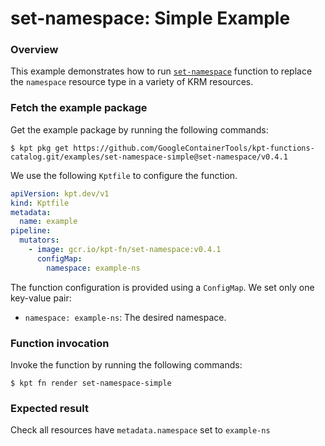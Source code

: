 # set-namespace: Simple Example

### Overview

This example demonstrates how to run [`set-namespace`] function
to replace the  `namespace` resource type in a variety of KRM resources.

### Fetch the example package

Get the example package by running the following commands:

```shell
$ kpt pkg get https://github.com/GoogleContainerTools/kpt-functions-catalog.git/examples/set-namespace-simple@set-namespace/v0.4.1
```

We use the following `Kptfile` to configure the function.

```yaml
apiVersion: kpt.dev/v1
kind: Kptfile
metadata:
  name: example
pipeline:
  mutators:
    - image: gcr.io/kpt-fn/set-namespace:v0.4.1
      configMap:
        namespace: example-ns
```

The function configuration is provided using a `ConfigMap`. We set only one
key-value pair:
- `namespace: example-ns`: The desired namespace.

### Function invocation

Invoke the function by running the following commands:

```shell
$ kpt fn render set-namespace-simple
```

### Expected result

Check all resources have `metadata.namespace` set to `example-ns`

[`set-namespace`]: https://catalog.kpt.dev/set-namespace/v0.4/
